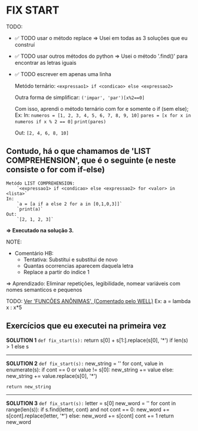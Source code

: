 # FIX START

TODO:

* ✅ TODO usar o método replace
    => Usei em todas as 3 soluções que eu construí

* ✅ TODO usar outros métodos do python
    => Usei o método '.find()' para encontrar as letras iguais

* ✅ TODO escrever em apenas uma linha

    Metódo ternário:
        `<expressao1> if <condicao> else <expressao2>`

    Outra forma de simplificar:
        `('impar', 'par')[x%2==0]`

    Com isso, aprendi o método ternário com for e somente o if (sem else);
    Ex:
    In:
        `numeros = [1, 2, 3, 4, 5, 6, 7, 8, 9, 10]`
        `pares = [x for x in numeros if x % 2 == 0]`
        `print(pares)`

    Out:
        `[2, 4, 6, 8, 10]`

## Contudo, há o que chamamos de 'LIST COMPREHENSION', que é o seguinte (e neste consiste o for com if-else)

    Metódo LIST COMPREHENSION:
        `<expressao1> if <condicao> else <expressao2> for <valor> in <lista>`
    In:
        `a = [a if a else 2 for a in [0,1,0,3]]`
        `print(a)`
    Out:
        `[2, 1, 2, 3]`

__=> Executado na solução 3.__

NOTE:

* Comentário HB:
  * Tentativa: Substitui e substitui de novo
  * Quantas ocorrencias aparecem daquela letra
  * Replace a partir do indice 1

=> Aprendizado: Eliminar repetições, legibilidade, nomear variáveis com nomes semanticos e pequenos

TODO:
[Ver 'FUNÇÕES ANÔNIMAS', (Comentado pelo WELL)](https://docs.python.org/pt-br/3/reference/expressions.html#lambda)
    Ex:
    a = lambda x : x*5

## Exercícios que eu executei na primeira vez

__SOLUTION 1__
`def fix_start(s):`
    return s[0] + s[1:].replace(s[0], '*') if len(s) > 1 else s

***

__SOLUTION 2__
`def fix_start(s):`
    new_string = ''
    for cont, value in enumerate(s):
        if cont == 0 or value != s[0]:
            new_string += value
        else:
            new_string += value.replace(s[0], '*')

    return new_string

***

__SOLUTION 3__
`def fix_start(s):`
    letter = s[0]
    new_word = ''
    for cont in range(len(s)):
        if s.find(letter, cont) and not cont == 0:
            new_word += s[cont].replace(letter, '*')
        else:
            new_word += s[cont]
        cont += 1
    return new_word
